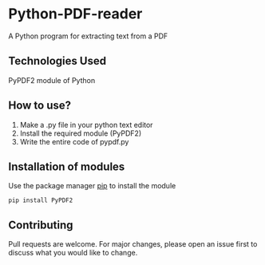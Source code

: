 # Python-PDF-reader
A Python program for extracting text from a PDF

## Technologies Used 
PyPDF2 module of Python

## How to use?
1. Make a .py file in your python text editor
2. Install the required module (PyPDF2)
3. Write the entire code of pypdf.py

## Installation of modules 
Use the package manager [pip](https://pip.pypa.io/en/stable/) to install the module
```
pip install PyPDF2
```

## Contributing
Pull requests are welcome. For major changes, please open an issue first to discuss what you would like to change.
